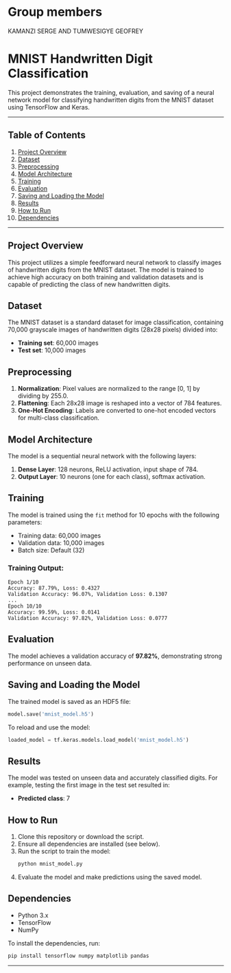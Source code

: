 # Group members
KAMANZI SERGE AND 
TUMWESIGYE GEOFREY



# MNIST Handwritten Digit Classification

This project demonstrates the training, evaluation, and saving of a neural network model for classifying handwritten digits from the MNIST dataset using TensorFlow and Keras.

---

## Table of Contents
1. [Project Overview](#project-overview)
2. [Dataset](#dataset)
3. [Preprocessing](#preprocessing)
4. [Model Architecture](#model-architecture)
5. [Training](#training)
6. [Evaluation](#evaluation)
7. [Saving and Loading the Model](#saving-and-loading-the-model)
8. [Results](#results)
9. [How to Run](#how-to-run)
10. [Dependencies](#dependencies)

---

## Project Overview
This project utilizes a simple feedforward neural network to classify images of handwritten digits from the MNIST dataset. The model is trained to achieve high accuracy on both training and validation datasets and is capable of predicting the class of new handwritten digits.

## Dataset
The MNIST dataset is a standard dataset for image classification, containing 70,000 grayscale images of handwritten digits (28x28 pixels) divided into:
- **Training set**: 60,000 images
- **Test set**: 10,000 images

## Preprocessing
1. **Normalization**: Pixel values are normalized to the range [0, 1] by dividing by 255.0.
2. **Flattening**: Each 28x28 image is reshaped into a vector of 784 features.
3. **One-Hot Encoding**: Labels are converted to one-hot encoded vectors for multi-class classification.

## Model Architecture
The model is a sequential neural network with the following layers:
1. **Dense Layer**: 128 neurons, ReLU activation, input shape of 784.
2. **Output Layer**: 10 neurons (one for each class), softmax activation.


## Training
The model is trained using the `fit` method for 10 epochs with the following parameters:
- Training data: 60,000 images
- Validation data: 10,000 images
- Batch size: Default (32)

### Training Output:
```plaintext
Epoch 1/10
Accuracy: 87.79%, Loss: 0.4327
Validation Accuracy: 96.07%, Validation Loss: 0.1307
...
Epoch 10/10
Accuracy: 99.59%, Loss: 0.0141
Validation Accuracy: 97.82%, Validation Loss: 0.0777
```

## Evaluation
The model achieves a validation accuracy of **97.82%**, demonstrating strong performance on unseen data.

## Saving and Loading the Model
The trained model is saved as an HDF5 file:
```python
model.save('mnist_model.h5')
```
To reload and use the model:
```python
loaded_model = tf.keras.models.load_model('mnist_model.h5')
```

## Results
The model was tested on unseen data and accurately classified digits. For example, testing the first image in the test set resulted in:
- **Predicted class**: 7

## How to Run
1. Clone this repository or download the script.
2. Ensure all dependencies are installed (see below).
3. Run the script to train the model:
   ```bash
   python mnist_model.py
   ```
4. Evaluate the model and make predictions using the saved model.

## Dependencies
- Python 3.x
- TensorFlow
- NumPy

To install the dependencies, run:
```bash
pip install tensorflow numpy matplotlib pandas
```

---

